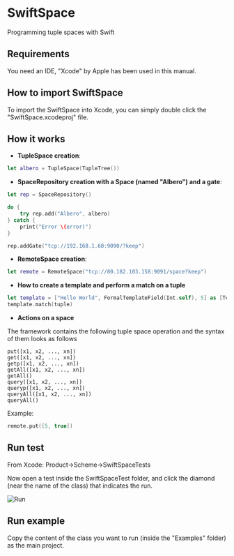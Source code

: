 # SwiftSpace
Programming tuple spaces with Swift

## Requirements
You need an IDE, "Xcode" by Apple has been used in this manual.

## How to import SwiftSpace
To import the SwiftSpace into Xcode, you can simply double click the "SwiftSpace.xcodeproj" file.

## How it works
* **TupleSpace creation**: 
```swift
let albero = TupleSpace(TupleTree())
```
* **SpaceRepository creation with a Space (named "Albero") and a gate**: 
```swift
let rep = SpaceRepository()

do {
    try rep.add("Albero", albero)
} catch {
    print("Error \(error)")
}

rep.addGate("tcp://192.168.1.68:9090/?keep")
```
* **RemoteSpace creation**:
```swift
let remote = RemoteSpace("tcp://80.182.103.158:9091/space?keep")
```
* **How to create a template and perform a match on a tuple**
```swift
let template = ["Hello World", FormalTemplateField(Int.self), 5] as [TemplateField]
template.match(tuple)
```
* **Actions on a space**

The framework contains the following tuple space operation and the syntax of them looks as follows
```
put([x1, x2, ..., xn])
get([x1, x2, ..., xn])
getp([x1, x2, ..., xn])
getAll([x1, x2, ..., xn])
getAll()
query([x1, x2, ..., xn])
queryp([x1, x2, ..., xn])
queryAll([x1, x2, ..., xn])
queryAll()
```
Example:
```swift
remote.put([5, true])
```
## Run test
From Xcode: Product->Scheme->SwiftSpaceTests

Now open a test inside the SwiftSpaceTest folder, and click the diamond (near the name of the class) that indicates the run.

![Run](https://image.ibb.co/gmTZMG/Screenshot_2017_10_02_12_21_25.png)
## Run example
Copy the content of the class you want to run (inside the "Examples" folder) as the main project.

